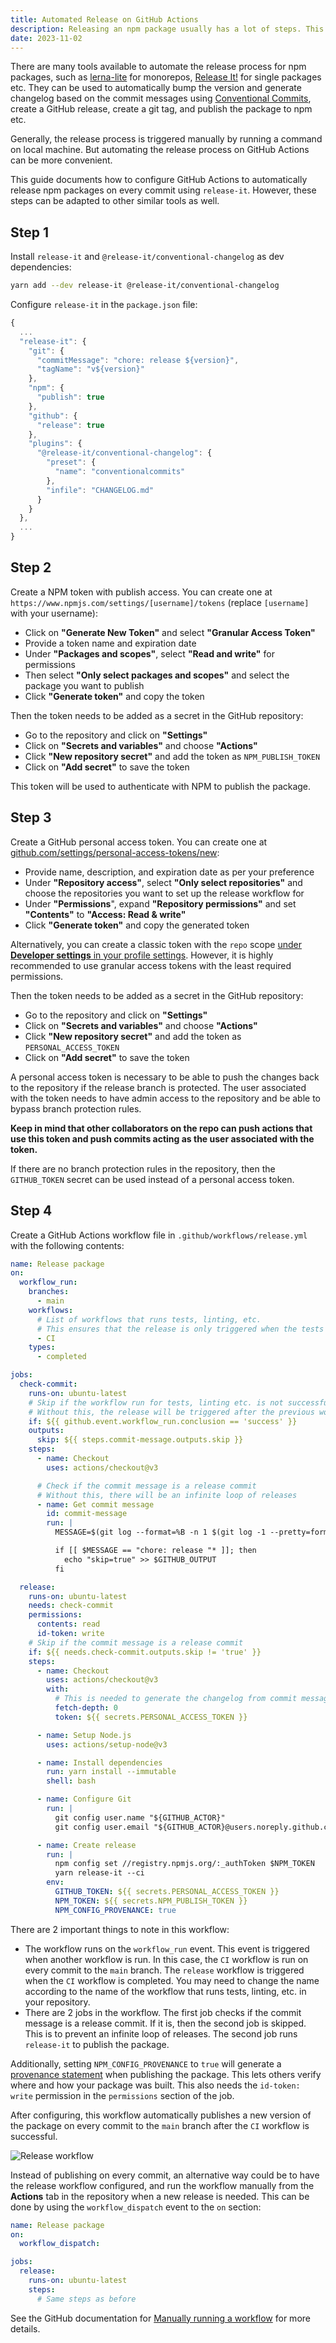 ```yaml
---
title: Automated Release on GitHub Actions
description: Releasing an npm package usually has a lot of steps. This is a guide to setting up automated releases for npm packages on GitHub Actions using release-it.
date: 2023-11-02
---
```


There are many tools available to automate the release process for npm packages, such as [lerna-lite](https://github.com/lerna-lite/lerna-lite) for monorepos, [Release It!](https://github.com/release-it/release-it) for single packages etc. They can be used to automatically bump the version and generate changelog based on the commit messages using [Conventional Commits](https://www.conventionalcommits.org/en/v1.0.0/), create a GitHub release, create a git tag, and publish the package to npm etc.

Generally, the release process is triggered manually by running a command on local machine. But automating the release process on GitHub Actions can be more convenient.

This guide documents how to configure GitHub Actions to automatically release npm packages on every commit using `release-it`. However, these steps can be adapted to other similar tools as well.

## Step 1

Install `release-it` and `@release-it/conventional-changelog` as dev dependencies:

```bash
yarn add --dev release-it @release-it/conventional-changelog
```

Configure `release-it` in the `package.json` file:

```js title="package.json"
{
  ...
  "release-it": {
    "git": {
      "commitMessage": "chore: release ${version}",
      "tagName": "v${version}"
    },
    "npm": {
      "publish": true
    },
    "github": {
      "release": true
    },
    "plugins": {
      "@release-it/conventional-changelog": {
        "preset": {
          "name": "conventionalcommits"
        },
        "infile": "CHANGELOG.md"
      }
    }
  },
  ...
}
```

## Step 2

Create a NPM token with publish access. You can create one at `https://www.npmjs.com/settings/[username]/tokens` (replace `[username]` with your username):

- Click on **"Generate New Token"** and select **"Granular Access Token"**
- Provide a token name and expiration date
- Under **"Packages and scopes"**, select **"Read and write"** for permissions
- Then select **"Only select packages and scopes"** and select the package you want to publish
- Click **"Generate token"** and copy the token

Then the token needs to be added as a secret in the GitHub repository:

- Go to the repository and click on **"Settings"**
- Click on **"Secrets and variables"** and choose **"Actions"**
- Click **"New repository secret"** and add the token as `NPM_PUBLISH_TOKEN`
- Click on **"Add secret"** to save the token

This token will be used to authenticate with NPM to publish the package.

## Step 3

Create a GitHub personal access token. You can create one at [github.com/settings/personal-access-tokens/new](https://github.com/settings/personal-access-tokens/new):

- Provide name, description, and expiration date as per your preference
- Under **"Repository access"**, select **"Only select repositories"** and choose the repositories you want to set up the release workflow for
- Under **"Permissions**", expand **"Repository permissions"** and set **"Contents"** to **"Access: Read & write"**
- Click **"Generate token"** and copy the generated token

Alternatively, you can create a classic token with the `repo` scope [under **Developer settings** in your profile settings](https://github.com/settings/tokens/new?scopes=repo&description=release-it). However, it is highly recommended to use granular access tokens with the least required permissions.

Then the token needs to be added as a secret in the GitHub repository:

- Go to the repository and click on **"Settings"**
- Click on **"Secrets and variables"** and choose **"Actions"**
- Click **"New repository secret"** and add the token as `PERSONAL_ACCESS_TOKEN`
- Click on **"Add secret"** to save the token

A personal access token is necessary to be able to push the changes back to the repository if the release branch is protected. The user associated with the token needs to have admin access to the repository and be able to bypass branch protection rules.

**Keep in mind that other collaborators on the repo can push actions that use this token and push commits acting as the user associated with the token.**

If there are no branch protection rules in the repository, then the `GITHUB_TOKEN` secret can be used instead of a personal access token.

## Step 4

Create a GitHub Actions workflow file in `.github/workflows/release.yml` with the following contents:

```yml title=".github/workflows/release.yml"
name: Release package
on:
  workflow_run:
    branches:
      - main
    workflows:
      # List of workflows that runs tests, linting, etc.
      # This ensures that the release is only triggered when the tests pass.
      - CI
    types:
      - completed

jobs:
  check-commit:
    runs-on: ubuntu-latest
    # Skip if the workflow run for tests, linting etc. is not successful
    # Without this, the release will be triggered after the previous workflow run even if it failed.
    if: ${{ github.event.workflow_run.conclusion == 'success' }}
    outputs:
      skip: ${{ steps.commit-message.outputs.skip }}
    steps:
      - name: Checkout
        uses: actions/checkout@v3

      # Check if the commit message is a release commit
      # Without this, there will be an infinite loop of releases
      - name: Get commit message
        id: commit-message
        run: |
          MESSAGE=$(git log --format=%B -n 1 $(git log -1 --pretty=format:"%h"))

          if [[ $MESSAGE == "chore: release "* ]]; then
            echo "skip=true" >> $GITHUB_OUTPUT
          fi

  release:
    runs-on: ubuntu-latest
    needs: check-commit
    permissions:
      contents: read
      id-token: write
    # Skip if the commit message is a release commit
    if: ${{ needs.check-commit.outputs.skip != 'true' }}
    steps:
      - name: Checkout
        uses: actions/checkout@v3
        with:
          # This is needed to generate the changelog from commit messages
          fetch-depth: 0
          token: ${{ secrets.PERSONAL_ACCESS_TOKEN }}

      - name: Setup Node.js
        uses: actions/setup-node@v3

      - name: Install dependencies
        run: yarn install --immutable
        shell: bash

      - name: Configure Git
        run: |
          git config user.name "${GITHUB_ACTOR}"
          git config user.email "${GITHUB_ACTOR}@users.noreply.github.com"

      - name: Create release
        run: |
          npm config set //registry.npmjs.org/:_authToken $NPM_TOKEN
          yarn release-it --ci
        env:
          GITHUB_TOKEN: ${{ secrets.PERSONAL_ACCESS_TOKEN }}
          NPM_TOKEN: ${{ secrets.NPM_PUBLISH_TOKEN }}
          NPM_CONFIG_PROVENANCE: true
```

There are 2 important things to note in this workflow:

- The workflow runs on the `workflow_run` event. This event is triggered when another workflow is run. In this case, the `CI` workflow is run on every commit to the `main` branch. The `release` workflow is triggered when the `CI` workflow is completed. You may need to change the name according to the name of the workflow that runs tests, linting, etc. in your repository.
- There are 2 jobs in the workflow. The first job checks if the commit message is a release commit. If it is, then the second job is skipped. This is to prevent an infinite loop of releases. The second job runs `release-it` to publish the package.

Additionally, setting `NPM_CONFIG_PROVENANCE` to `true` will generate a [provenance statement](https://docs.npmjs.com/generating-provenance-statements) when publishing the package. This lets others verify where and how your package was built. This also needs the `id-token: write` permission in the `permissions` section of the job.

After configuring, this workflow automatically publishes a new version of the package on every commit to the `main` branch after the `CI` workflow is successful.

![Release workflow](./release-workflow.png)

Instead of publishing on every commit, an alternative way could be to have the release workflow configured, and run the workflow manually from the **Actions** tab in the repository when a new release is needed. This can be done by using the `workflow_dispatch` event to the `on` section:

```yml title=".github/workflows/release.yml"
name: Release package
on:
  workflow_dispatch:

jobs:
  release:
    runs-on: ubuntu-latest
    steps:
      # Same steps as before
```

See the GitHub documentation for [Manually running a workflow](https://docs.github.com/en/actions/using-workflows/manually-running-a-workflow) for more details.
